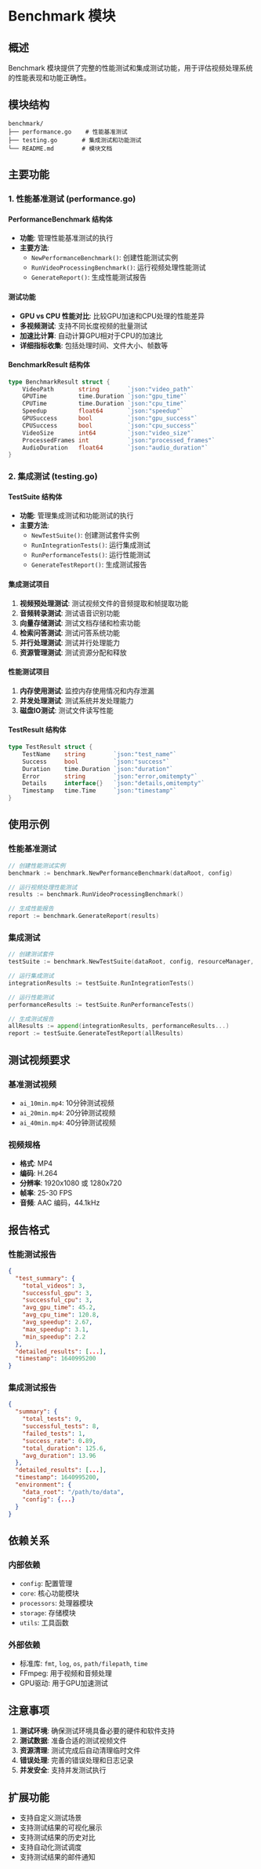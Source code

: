 # Benchmark 模块

## 概述

Benchmark 模块提供了完整的性能测试和集成测试功能，用于评估视频处理系统的性能表现和功能正确性。

## 模块结构

```
benchmark/
├── performance.go    # 性能基准测试
├── testing.go       # 集成测试和功能测试
└── README.md        # 模块文档
```

## 主要功能

### 1. 性能基准测试 (performance.go)

#### PerformanceBenchmark 结构体
- **功能**: 管理性能基准测试的执行
- **主要方法**:
  - `NewPerformanceBenchmark()`: 创建性能测试实例
  - `RunVideoProcessingBenchmark()`: 运行视频处理性能测试
  - `GenerateReport()`: 生成性能测试报告

#### 测试功能
- **GPU vs CPU 性能对比**: 比较GPU加速和CPU处理的性能差异
- **多视频测试**: 支持不同长度视频的批量测试
- **加速比计算**: 自动计算GPU相对于CPU的加速比
- **详细指标收集**: 包括处理时间、文件大小、帧数等

#### BenchmarkResult 结构体
```go
type BenchmarkResult struct {
    VideoPath       string        `json:"video_path"`
    GPUTime         time.Duration `json:"gpu_time"`
    CPUTime         time.Duration `json:"cpu_time"`
    Speedup         float64       `json:"speedup"`
    GPUSuccess      bool          `json:"gpu_success"`
    CPUSuccess      bool          `json:"cpu_success"`
    VideoSize       int64         `json:"video_size"`
    ProcessedFrames int           `json:"processed_frames"`
    AudioDuration   float64       `json:"audio_duration"`
}
```

### 2. 集成测试 (testing.go)

#### TestSuite 结构体
- **功能**: 管理集成测试和功能测试的执行
- **主要方法**:
  - `NewTestSuite()`: 创建测试套件实例
  - `RunIntegrationTests()`: 运行集成测试
  - `RunPerformanceTests()`: 运行性能测试
  - `GenerateTestReport()`: 生成测试报告

#### 集成测试项目
1. **视频预处理测试**: 测试视频文件的音频提取和帧提取功能
2. **音频转录测试**: 测试语音识别功能
3. **向量存储测试**: 测试文档存储和检索功能
4. **检索问答测试**: 测试问答系统功能
5. **并行处理测试**: 测试并行处理能力
6. **资源管理测试**: 测试资源分配和释放

#### 性能测试项目
1. **内存使用测试**: 监控内存使用情况和内存泄漏
2. **并发处理测试**: 测试系统并发处理能力
3. **磁盘IO测试**: 测试文件读写性能

#### TestResult 结构体
```go
type TestResult struct {
    TestName    string        `json:"test_name"`
    Success     bool          `json:"success"`
    Duration    time.Duration `json:"duration"`
    Error       string        `json:"error,omitempty"`
    Details     interface{}   `json:"details,omitempty"`
    Timestamp   time.Time     `json:"timestamp"`
}
```

## 使用示例

### 性能基准测试

```go
// 创建性能测试实例
benchmark := benchmark.NewPerformanceBenchmark(dataRoot, config)

// 运行视频处理性能测试
results := benchmark.RunVideoProcessingBenchmark()

// 生成性能报告
report := benchmark.GenerateReport(results)
```

### 集成测试

```go
// 创建测试套件
testSuite := benchmark.NewTestSuite(dataRoot, config, resourceManager, parallelProcessor, vectorStore)

// 运行集成测试
integrationResults := testSuite.RunIntegrationTests()

// 运行性能测试
performanceResults := testSuite.RunPerformanceTests()

// 生成测试报告
allResults := append(integrationResults, performanceResults...)
report := testSuite.GenerateTestReport(allResults)
```

## 测试视频要求

### 基准测试视频
- `ai_10min.mp4`: 10分钟测试视频
- `ai_20min.mp4`: 20分钟测试视频
- `ai_40min.mp4`: 40分钟测试视频

### 视频规格
- **格式**: MP4
- **编码**: H.264
- **分辨率**: 1920x1080 或 1280x720
- **帧率**: 25-30 FPS
- **音频**: AAC 编码，44.1kHz

## 报告格式

### 性能测试报告
```json
{
  "test_summary": {
    "total_videos": 3,
    "successful_gpu": 3,
    "successful_cpu": 3,
    "avg_gpu_time": 45.2,
    "avg_cpu_time": 120.8,
    "avg_speedup": 2.67,
    "max_speedup": 3.1,
    "min_speedup": 2.2
  },
  "detailed_results": [...],
  "timestamp": 1640995200
}
```

### 集成测试报告
```json
{
  "summary": {
    "total_tests": 9,
    "successful_tests": 8,
    "failed_tests": 1,
    "success_rate": 0.89,
    "total_duration": 125.6,
    "avg_duration": 13.96
  },
  "detailed_results": [...],
  "timestamp": 1640995200,
  "environment": {
    "data_root": "/path/to/data",
    "config": {...}
  }
}
```

## 依赖关系

### 内部依赖
- `config`: 配置管理
- `core`: 核心功能模块
- `processors`: 处理器模块
- `storage`: 存储模块
- `utils`: 工具函数

### 外部依赖
- 标准库: `fmt`, `log`, `os`, `path/filepath`, `time`
- FFmpeg: 用于视频和音频处理
- GPU驱动: 用于GPU加速测试

## 注意事项

1. **测试环境**: 确保测试环境具备必要的硬件和软件支持
2. **测试数据**: 准备合适的测试视频文件
3. **资源清理**: 测试完成后自动清理临时文件
4. **错误处理**: 完善的错误处理和日志记录
5. **并发安全**: 支持并发测试执行

## 扩展功能

- 支持自定义测试场景
- 支持测试结果的可视化展示
- 支持测试结果的历史对比
- 支持自动化测试调度
- 支持测试结果的邮件通知